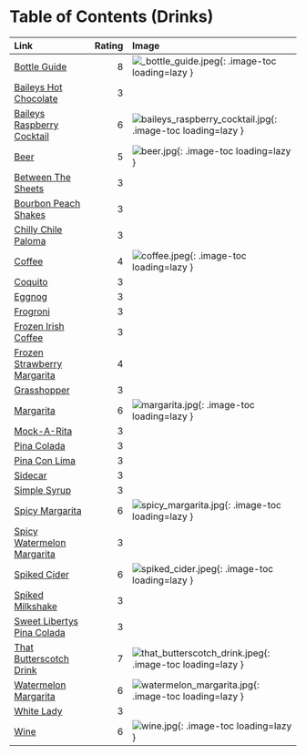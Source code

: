 # Table of Contents (Drinks)

| Link                                                            |   Rating | Image                                                                                           |
|:----------------------------------------------------------------|---------:|:------------------------------------------------------------------------------------------------|
| [Bottle Guide](./_bottle_guide.md)                              |        8 | ![_bottle_guide.jpeg](./_bottle_guide.jpeg){: .image-toc loading=lazy }                         |
| [Baileys Hot Chocolate](./baileys_hot_chocolate.md)             |        3 | <!-- TODO: Capture image -->                                                                    |
| [Baileys Raspberry Cocktail](./baileys_raspberry_cocktail.md)   |        6 | ![baileys_raspberry_cocktail.jpg](./baileys_raspberry_cocktail.jpg){: .image-toc loading=lazy } |
| [Beer](./beer.md)                                               |        5 | ![beer.jpg](./beer.jpg){: .image-toc loading=lazy }                                             |
| [Between The Sheets](./between_the_sheets.md)                   |        3 | <!-- TODO: Capture image -->                                                                    |
| [Bourbon Peach Shakes](./bourbon_peach_shakes.md)               |        3 | <!-- TODO: Capture image -->                                                                    |
| [Chilly Chile Paloma](./chilly_chile_paloma.md)                 |        3 | <!-- TODO: Capture image -->                                                                    |
| [Coffee](./coffee.md)                                           |        4 | ![coffee.jpeg](./coffee.jpeg){: .image-toc loading=lazy }                                       |
| [Coquito](./coquito.md)                                         |        3 | <!-- TODO: Capture image -->                                                                    |
| [Eggnog](./eggnog.md)                                           |        3 | <!-- TODO: Capture image -->                                                                    |
| [Frogroni](./frogroni.md)                                       |        3 | <!-- TODO: Capture image -->                                                                    |
| [Frozen Irish Coffee](./frozen_irish_coffee.md)                 |        3 | <!-- TODO: Capture image -->                                                                    |
| [Frozen Strawberry Margarita](./frozen_strawberry_margarita.md) |        4 | <!-- TODO: Capture image -->                                                                    |
| [Grasshopper](./grasshopper.md)                                 |        3 | <!-- TODO: Capture image -->                                                                    |
| [Margarita](./margarita.md)                                     |        6 | ![margarita.jpg](./margarita.jpg){: .image-toc loading=lazy }                                   |
| [Mock-A-Rita](./mock-a-rita.md)                                 |        3 | <!-- TODO: Capture image -->                                                                    |
| [Pina Colada](./pina_colada.md)                                 |        3 | <!-- TODO: Capture image -->                                                                    |
| [Pina Con Lima](./pina_con_lima.md)                             |        3 | <!-- TODO: Capture image -->                                                                    |
| [Sidecar](./sidecar.md)                                         |        3 | <!-- TODO: Capture image -->                                                                    |
| [Simple Syrup](./simple_syrup.md)                               |        3 | <!-- TODO: Capture image -->                                                                    |
| [Spicy Margarita](./spicy_margarita.md)                         |        6 | ![spicy_margarita.jpg](./spicy_margarita.jpg){: .image-toc loading=lazy }                       |
| [Spicy Watermelon Margarita](./spicy_watermelon_margarita.md)   |        3 | <!-- TODO: Capture image -->                                                                    |
| [Spiked Cider](./spiked_cider.md)                               |        6 | ![spiked_cider.jpeg](./spiked_cider.jpeg){: .image-toc loading=lazy }                           |
| [Spiked Milkshake](./spiked_milkshake.md)                       |        3 | <!-- TODO: Capture image -->                                                                    |
| [Sweet Libertys Pina Colada](./sweet_libertys_pina_colada.md)   |        3 | <!-- TODO: Capture image -->                                                                    |
| [That Butterscotch Drink](./that_butterscotch_drink.md)         |        7 | ![that_butterscotch_drink.jpeg](./that_butterscotch_drink.jpeg){: .image-toc loading=lazy }     |
| [Watermelon Margarita](./watermelon_margarita.md)               |        6 | ![watermelon_margarita.jpg](./watermelon_margarita.jpg){: .image-toc loading=lazy }             |
| [White Lady](./white_lady.md)                                   |        3 | <!-- TODO: Capture image -->                                                                    |
| [Wine](./wine.md)                                               |        6 | ![wine.jpg](./wine.jpg){: .image-toc loading=lazy }                                             |
